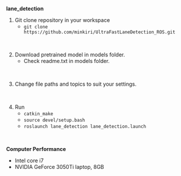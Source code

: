 **lane_detection**

1. Git clone repository in your workspace
    - `git clone https://github.com/minkiri/UltraFastLaneDetection_ROS.git`

<br>

2. Download pretrained model in models folder.
    - Check readme.txt in models folder.

<br>

3. Change file paths and topics to suit your settings.

<br>

4. Run
   - `catkin_make`
   - `source devel/setup.bash`
   - `roslaunch lane_detection lane_detection.launch`

<br>

**Computer Performance**
- Intel core i7
- NVIDIA GeForce 3050Ti laptop, 8GB
